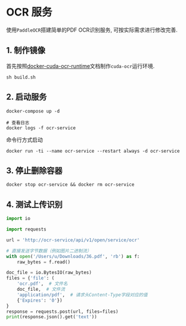 # OCR 服务

使用`PaddleOCR`搭建简单的PDF OCR识别服务, 可按实际需求进行修改完善.

## 1. 制作镜像

首先按照[docker-cuda-ocr-runtime](https://gitee.com/kernelstudio/docker-cuda-ocr-runtime)文档制作`cuda-ocr`运行环境.

```shell
sh build.sh
```

## 2. 启动服务

```shell
docker-compose up -d 

# 查看日志
docker logs -f ocr-service
```

命令行方式启动

```shell
docker run -ti --name ocr-service --restart always -d ocr-service
```

## 3. 停止删除容器

```shell
docker stop ocr-service && docker rm ocr-service
```

## 4. 测试上传识别

```python
import io

import requests

url = 'http://ocr-service/api/v1/open/service/ocr'

# 直接发送字节数据（例如图片二进制流）
with open('/Users/u/Downloads/36.pdf', 'rb') as f:
    raw_bytes = f.read()

doc_file = io.BytesIO(raw_bytes)
files = {'file': (
    'ocr.pdf',  # 文件名
    doc_file,  # 文件流
    'application/pdf',  # 请求头Content-Type字段对应的值
    {'Expires': '0'})
}
response = requests.post(url, files=files)
print(response.json().get('text'))

```